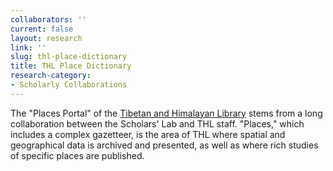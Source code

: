 ```yaml
---
collaborators: ''
current: false
layout: research
link: ''
slug: thl-place-dictionary
title: THL Place Dictionary
research-category:
- Scholarly Collaborations
---
```


The "Places Portal" of the [Tibetan and Himalayan Library](http://thlib.org) stems from a long collaboration between the Scholars' Lab and THL staff. "Places," which includes a complex gazetteer, is the area of THL where spatial and geographical data is archived and presented, as well as where rich studies of specific places are published.
